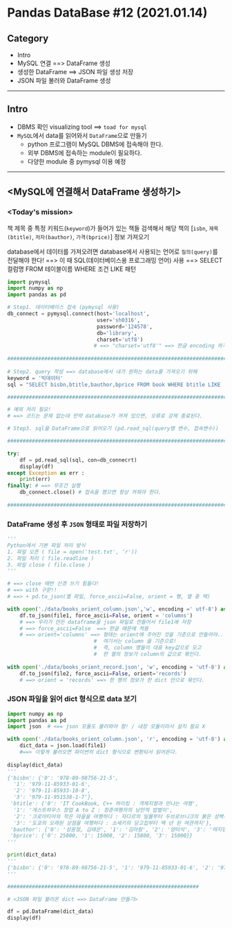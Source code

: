 # Pandas DataBase #12 (2021.01.14)



## Category

* Intro 
* MySQL 연결 ==> DataFrame 생성
* 생성한 DataFrame ==> JSON 파일 생성 저장
* JSON 파일 불러와 DataFrame 생성



---



## Intro

* DBMS 확인 visualizing tool ==> `toad for mysql`
* `MySQL`에서 data를 읽어와서 `DataFrame`으로 만들기
  * python 프로그램이 MySQL DBMS에 접속해야 한다.
  * 외부 DBMS에 접속하는 module이 필요하다.
  * 다양한 module 중 pymysql 이용 예정

---





## <MySQL에 연결해서 DataFrame 생성하기>



### <Today's mission> 
책 제목 중 특정 키워드(`keyword`)가 들어가 있는 책들 검색해서
해당 책의 [`isbn`, `제목(btitle)`, `저자(bauthor)`, `가격(bprice)`] 정보 가져오기



database에서 데이터를 가져오려면 database에서 사용되는 언어로
`질의(query)`를 전달해야 한다! 
==> 이 때 SQL(데이터베이스용 프로그래밍 언어) 사용
==> SELECT 컬럼명 FROM 테이블이름 WHERE 조건 LIKE 패턴

```python
import pymysql
import numpy as np
import pandas as pd

# Step1. 데이터베이스 접속 (pymysql 사용)
db_connect = pymysql.connect(host='localhost',
                             user='sh0316',
                             password='124578',
                             db='library',
                             charset='utf8')  
                            # ==> "charset='utf8'" ==> 한글 encoding 하기 위해
    
############################################################################################
    
# Step2. query 작성 ==> database에서 내가 원하는 data를 가져오기 위해
keyword = '빅데이터'
sql = "SELECT bisbn,btitle,bauthor,bprice FROM book WHERE btitle LIKE '%{}%'".format(keyword)

############################################################################################

# 예외 처리 필요!
# ==> 코드는 문제 없는데 만약 database가 꺼져 있으면, 오류로 강제 종료된다.

# Step3. sql을 DataFrame으로 읽어오기 (pd.read_sql(query명 변수, 접속변수))

############################################################################################

try:
    df = pd.read_sql(sql, con=db_connecrt)
    display(df)
except Exception as err :
    print(err)
finally: # ==> 무조건 실행
    db_connect.close() # 접속을 했으면 항상 꺼줘야 한다.
    
############################################################################################
```



### DataFrame 생성 후 `JSON` 형태로 파일 저장하기

```python
'''
Python에서 기본 파일 처리 방식
1. 파일 오픈 ( file = open('test.txt', 'r'))
2. 파일 처리 ( file.readline )
3. 파일 close ( file.close )
'''

# ==> close 매번 신경 쓰기 힘들다!
# ==> with 구문!!
# ==> + pd.to_json(열 파일, force_ascii=False, orient = 행, 열 중 택)

with open('./data/books_orient_column.json','w', encoding =' utf-8') as file1:
    df.to_json(file1, force_ascii=False, orient = 'columns')
    # ==> 우리가 만든 dataframe을 json 파일로 만들어서 file1에 저장
    # ==> force_ascii=False  ==> 한글 때문에 적용
    # ==> orient='columns' ==> 형태는 orient에 주어진 것을 기준으로 만들어야..
                            #  여기서는 column 을 기준으로!
        					#  즉, column 명들이 대표 key값으로 오고
            				#  한 열의 정보가 column의 값으로 묶인다.
            
with open('./data/books_orient_record.json', 'w', encoding = 'utf-8') as file2:
    df.to_json(file2, force_ascii=False, orient='records')
	# ==> orient = 'records' ==> 한 행의 정보가 한 dict 안으로 묶인다.
```



### JSON 파일을 읽어 dict 형식으로 data 보기

```python
import numpy as np
import pandas as pd
import json  # <== json 모듈도 불러와야 함! / 내장 모듈이라서 설치 필요 X

with open('./data/books_orient_column.json', 'r', encoding = 'utf-8') as file1:
    dict_data = json.load(file1)
    #==> 이렇게 불러오면 파이썬의 dict 형식으로 변환되서 읽어온다.
    
display(dict_data)
'''
{'bisbn': {'0': '978-89-98756-21-5',
  '1': '979-11-85933-01-6',
  '2': '979-11-85933-10-8',
  '3': '979-11-951538-1-7'},
 'btitle': {'0': 'IT CookBook, C++ 하이킹 : 객체지향과 만나는 여행',
  '1': '게스트하우스 창업 A to Z : 청춘여행자의 낭만적 밥벌이',
  '2': '크로아티아의 작은 마을을 여행하다 : 자다르의 일몰부터 두브로브니크의 붉은 성벽까지',
  '3': '도쿄의 오래된 상점을 여행하다 : 소세키의 당고집부터 백 년 된 여관까지'},
 'bauthor': {'0': '성윤정, 김태은', '1': '김아람', '2': '양미석', '3': '여지영, 이진숙'},
 'bprice': {'0': 25000, '1': 15000, '2': 15800, '3': 15000}}
'''

print(dict_data)
'''
{'bisbn': {'0': '978-89-98756-21-5', '1': '979-11-85933-01-6', '2': '979-11-85933-10-8', '3': '979-11-951538-1-7'}, 'btitle': {'0': 'IT CookBook, C++ 하이킹 : 객체지향과 만나는 여행', '1': '게스트하우스 창업 A to Z : 청춘여행자의 낭만적 밥벌이', '2': '크로아티아의 작은 마을을 여행하다 : 자다르의 일몰부터 두브로브니크의 붉은 성벽까지', '3': '도쿄의 오래된 상점을 여행하다 : 소세키의 당고집부터 백 년 된 여관까지'}, 'bauthor': {'0': '성윤정, 김태은', '1': '김아람', '2': '양미석', '3': '여지영, 이진숙'}, 'bprice': {'0': 25000, '1': 15000, '2': 15800, '3': 15000}}
'''

##############################################################

# <JSON 파일 불러온 dict ==> DataFrame 만들기>

df = pd.DataFrame(dict_data)
display(df)
```